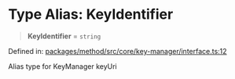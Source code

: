 # Type Alias: KeyIdentifier

> **KeyIdentifier** = `string`

Defined in: [packages/method/src/core/key-manager/interface.ts:12](https://github.com/dcdpr/did-btcr2-js/blob/4a717493e735221d072999f212891939f4de3f23/packages/method/src/core/key-manager/interface.ts#L12)

Alias type for KeyManager keyUri
